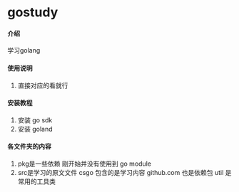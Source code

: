 # gostudy

#### 介绍
学习golang


#### 使用说明

1.  直接对应的看就行

#### 安装教程

1.  安装 go sdk
2.  安装 goland



#### 各文件夹的内容
1. pkg是一些依赖 刚开始并没有使用到 go module 
2. src是学习的原文文件 
    csgo 包含的是学习内容  github.com 也是依赖包 util 是常用的工具类
   

